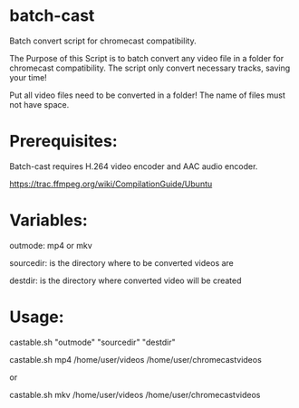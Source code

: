 # batch-cast
Batch convert script for chromecast compatibility.

The Purpose of this Script is to batch convert any video file in a folder for chromecast compatibility.
The script only convert necessary tracks, saving your time!
 
Put all video files need to be converted in a folder!
The name of files must not have space. 

# Prerequisites:
Batch-cast requires H.264 video encoder and AAC audio encoder.

https://trac.ffmpeg.org/wiki/CompilationGuide/Ubuntu

# Variables:
outmode: mp4 or mkv

sourcedir: is the directory where to be converted videos are

destdir: is the directory where converted video will be created
 
# Usage:
castable.sh "outmode" "sourcedir" "destdir"

castable.sh mp4 /home/user/videos /home/user/chromecastvideos

or

castable.sh mkv /home/user/videos /home/user/chromecastvideos
